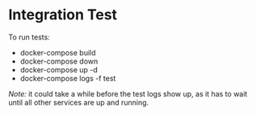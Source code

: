 # Integration Test

To run tests:

* docker-compose build
* docker-compose down
* docker-compose up -d
* docker-compose logs -f test

*Note:* it could take a while before the test logs show up, as it has to wait until all other services are up and running.
